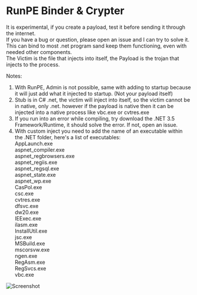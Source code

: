 # RunPE Binder & Crypter


It is experimental, if you create a payload, test it before sending it through the internet.  
If you have a bug or question, please open an issue and I can try to solve it.  
This can bind to most .net program sand keep them functioning, even with needed other components.  
The Victim is the file that injects into itself, the Payload is the trojan that injects to the process.  
  
Notes:  
1. With RunPE, Admin is not possible, same with adding to startup because it will just add what it injected to startup. (Not your payload itself)  
2. Stub is in C# .net, the victim will inject into itself, so the victim cannot be in native, only .net. however if the payload is native then it can be injected into a native process like vbc.exe or cvtres.exe  
3. If you run into an error while compiling, try download the .NET 3.5 Framework/Runtime, it should solve the error. If not, open an issue.  
4. With custom inject you need to add the name of an executable within the .NET folder, here's a list of executables:  
AppLaunch.exe  
aspnet_compiler.exe  
aspnet_regbrowsers.exe  
aspnet_regiis.exe  
aspnet_regsql.exe  
aspnet_state.exe  
aspnet_wp.exe  
CasPol.exe  
csc.exe  
cvtres.exe  
dfsvc.exe  
dw20.exe  
IEExec.exe  
ilasm.exe  
InstallUtil.exe  
jsc.exe  
MSBuild.exe  
mscorsvw.exe  
ngen.exe  
RegAsm.exe  
RegSvcs.exe  
vbc.exe  
  
  
  
![Screenshot](https://github.com/De-eloper/Image-Storage/raw/main/Screenshot.PNG?raw=true)  
  
